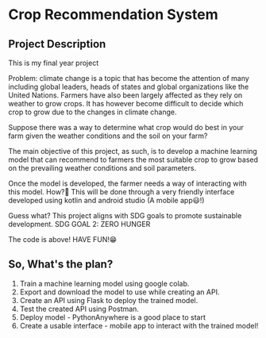 # Crop Recommendation System

## Project Description
This is my final year project

Problem: climate change is a topic that has become the attention of many including global leaders, heads of states and global organizations like the United Nations. Farmers have also been largely affected as they rely on weather to grow crops. It has however become difficult to decide which crop to grow due to the changes in climate change.

Suppose there was a way to determine what crop would do best in your farm given the weather conditions and the soil on your farm?

The main objective of this project, as such, is to develop a machine learning model that can recommend to farmers the most suitable crop to grow based on the prevailing weather conditions and soil parameters.

Once the model is developed, the farmer needs a way of interacting with this model. How?🤔 This will be done through a very friendly interface developed using kotlin and android studio (A mobile app😃!)

Guess what? This project aligns with SDG goals to promote sustainable development. SDG GOAL 2: ZERO HUNGER


The code is above! HAVE FUN!😁

## So, What's the plan?
1. Train a machine learning model using google colab.
2. Export and download the model to use while creating an API.
2. Create an API using Flask to deploy the trained model.
3. Test the created API using Postman.
4. Deploy model - PythonAnywhere is a good place to start
5. Create a usable interface - mobile app to interact with the trained model!
